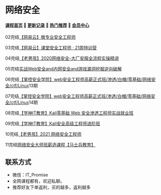 # 网络安全

#### [**课程首页**](../../README.md) 💖 [**更新记录**](./gxjl-2023.md) 💖 [**热门推荐**](./rmtj.md) 💖 [**会员中心**](./vip.md)

02完结[【网易云】微专业安全工程师](https://mooc.study.163.com/smartSpec/detail/1202889602.htm)

03完结[【网易云】课堂安全工程师 · 21周特训营](https://mooc.study.163.com/smartSpec/detail/1202889602.htm)

04完结[【老男孩】2020网络安全-大厂安服全流程实操精讲](https://edu.51cto.com/topic/3161.html)

05完结[实战Web安全and内网安全and游戏漏洞挖掘逆向破解](https://edu.51cto.com/topic/3486.html)

06完结[【掌控安全学院】web安全工程师高薪正式班/渗透/白帽/零基础/网络安全/ctf/Linux](https://ke.qq.com/course/3615140)13期

07完结[【掌控安全学院】web安全工程师高薪正式班/渗透/白帽/零基础/网络安全/ctf/Linux](https://ke.qq.com/course/3615140)14期

08完结[【学神IT教育】Kali零基础 Web 安全渗透工程师实战就业班](https://ke.qq.com/course/3549960)

09完结[【学神IT教育】Kali安全高级工程师进阶班](https://ke.qq.com/course/3548718)

10完结[【老男孩】2021 网络安全工程师](https://www.oldboyedu.com/)

11完结[网络安全大师班薪选课程【马士兵教育】](https://ke.qq.com/course/package/30646)

## **联系方式**

-  微信：IT_Promise
-  全网课程都有，欢迎私聊。
-  推荐好友下单返利，买的越多，返利越多